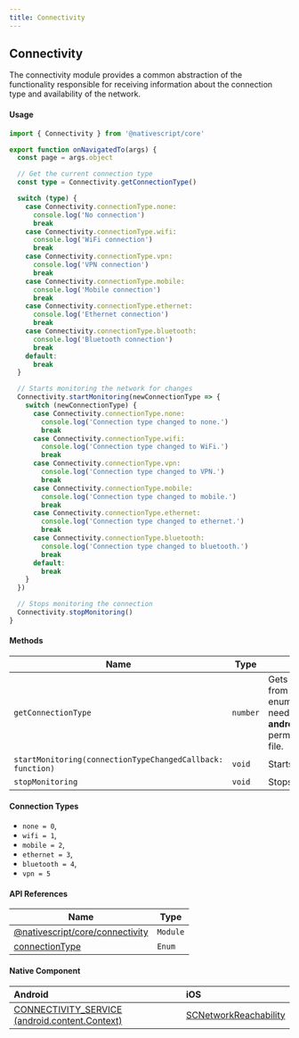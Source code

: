 ```yaml
---
title: Connectivity
---
```


## Connectivity

The connectivity module provides a common abstraction of the functionality responsible for receiving information about the connection type and availability of the network.

#### Usage

```typescript
import { Connectivity } from '@nativescript/core'

export function onNavigatedTo(args) {
  const page = args.object

  // Get the current connection type
  const type = Connectivity.getConnectionType()

  switch (type) {
    case Connectivity.connectionType.none:
      console.log('No connection')
      break
    case Connectivity.connectionType.wifi:
      console.log('WiFi connection')
      break
    case Connectivity.connectionType.vpn:
      console.log('VPN connection')
      break
    case Connectivity.connectionType.mobile:
      console.log('Mobile connection')
      break
    case Connectivity.connectionType.ethernet:
      console.log('Ethernet connection')
      break
    case Connectivity.connectionType.bluetooth:
      console.log('Bluetooth connection')
      break
    default:
      break
  }

  // Starts monitoring the network for changes
  Connectivity.startMonitoring(newConnectionType => {
    switch (newConnectionType) {
      case Connectivity.connectionType.none:
        console.log('Connection type changed to none.')
        break
      case Connectivity.connectionType.wifi:
        console.log('Connection type changed to WiFi.')
        break
      case Connectivity.connectionType.vpn:
        console.log('Connection type changed to VPN.')
        break
      case Connectivity.connectionType.mobile:
        console.log('Connection type changed to mobile.')
        break
      case Connectivity.connectionType.ethernet:
        console.log('Connection type changed to ethernet.')
        break
      case Connectivity.connectionType.bluetooth:
        console.log('Connection type changed to bluetooth.')
        break
      default:
        break
    }
  })

  // Stops monitoring the connection
  Connectivity.stopMonitoring()
}
```

#### Methods

| Name                                                       | Type     | Description                                                                                                                                                                                                                                                 |
| ---------------------------------------------------------- | -------- | ----------------------------------------------------------------------------------------------------------------------------------------------------------------------------------------------------------------------------------------------------------- |
| `getConnectionType`                                        | `number` | Gets the type of connection. Returns a value from the `connectivityModule.connectionType` enumeration. To use this method on Android you need to have the **android.permission.ACCESS_NETWORK_STATE** permission added to the **AndroidManifest.xml** file. |
| `startMonitoring(connectionTypeChangedCallback: function)` | `void`   | Starts monitoring the connection type.                                                                                                                                                                                                                      |
| `stopMonitoring`                                           | `void`   | Stops monitoring the connection type.                                                                                                                                                                                                                       |

#### Connection Types

- `none = 0`,
- `wifi = 1`,
- `mobile = 2`,
- `ethernet = 3`,
- `bluetooth = 4`,
- `vpn = 5`

#### API References

| Name                                                                        | Type     |
| --------------------------------------------------------------------------- | -------- |
| [@nativescript/core/connectivity](/api-reference/modules.html#connectivity) | `Module` |
| [connectionType](/api-reference/modules.html#connectivity)                  | `Enum`   |

#### Native Component

| Android                                                                                                           | iOS                                                                                                              |
| :---------------------------------------------------------------------------------------------------------------- | :--------------------------------------------------------------------------------------------------------------- |
| [CONNECTIVITY_SERVICE (android.content.Context)](https://developer.android.com/reference/android/content/Context) | [SCNetworkReachability](https://developer.apple.com/documentation/systemconfiguration/scnetworkreachability-g7d) |
